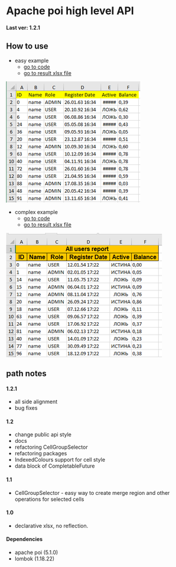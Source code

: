 # Apache poi high level API
#### Last ver: 1.2.1

## How to use
* easy example
  - [go to code](src/test/java/xlsx/Examples.java)
  - [go to result xlsx file](src/test/java/xlsxfiles/example_result_easy.xlsx)

![Img](github/img_xlsx_example_easy.png?raw=true "Output example easy")


* complex example 
  - [go to code](src/test/java/xlsx/Examples.java)
  - [go to result xlsx file](src/test/java/xlsxfiles/example_result_complex.xlsx)

![Img](github/img_xlsx_example_complex.png?raw=true "Output example hard")

## path notes
#### 1.2.1
* all side alignment
* bug fixes
#### 1.2
* change public api style
* docs
* refactoring CellGroupSelector
* refactoring packages
* IndexedColours support for cell style
* data block of CompletableFuture
#### 1.1
* CellGroupSelector - easy way to create merge region and other operations for selected cells
#### 1.0
* declarative xlsx, no reflection.


#### Dependencies
* apache poi (5.1.0)
* lombok (1.18.22)

